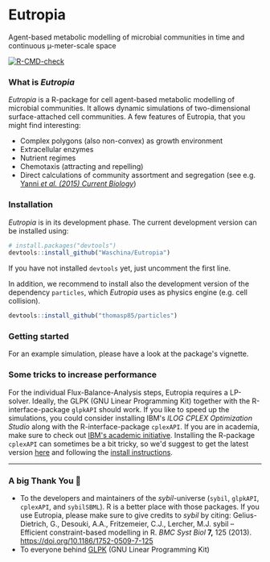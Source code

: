 # Eutropia

Agent-based metabolic modelling of microbial communities in time and continuous µ-meter-scale space

<!-- badges: start -->
  [![R-CMD-check](https://github.com/Waschina/Eutropia/workflows/R-CMD-check/badge.svg)](https://github.com/Waschina/Eutropia/actions)
<!-- badges: end -->

### What is *Eutropia*

*Eutropia* is a R-package for cell agent-based metabolic modelling of microbial communities. It allows dynamic simulations of two-dimensional surface-attached cell communities. A few features of Eutropia, that you might find interesting:

- Complex polygons (also non-convex) as growth environment
- Extracellular enzymes
- Nutrient regimes
- Chemotaxis (attracting and repelling)
- Direct calculations of community assortment and segregation (see e.g. [Yanni *et al. (2015) Current Biology*](https://doi.org/10.1016/j.cub.2019.03.068))

### Installation

*Eutropia* is in its development phase. The current development version can be installed using: 

```R
# install.packages("devtools")
devtools::install_github("Waschina/Eutropia")
```
If you have not installed `devtools` yet, just uncomment the first line.

In addition, we recommend to install also the development version of the dependency `particles`, which *Eutropia* uses as physics engine (e.g. cell collision).

```R
devtools::install_github("thomasp85/particles")
```

### Getting started

For an example simulation, please have a look at the package's vignette.

### Some tricks to increase performance

For the individual Flux-Balance-Analysis steps, Eutropia requires a LP-solver. Ideally, the GLPK (GNU Linear Programming Kit) together with the R-interface-package `glpkAPI` should work. If you like to speed up the simulations, you could consider installing IBM's *ILOG CPLEX Optimization Studio* along with the R-interface-package `cplexAPI`. If you are in academia, make sure to check out [IBM's academic initiative](https://community.ibm.com/community/user/datascience/blogs/xavier-nodet1/2020/07/09/cplex-free-for-students).  Installing the R-package `cplexAPI` can sometimes be a bit tricky, so we'd suggest to get the latest version [here](https://gitlab.cs.uni-duesseldorf.de/general/ccb/cplexAPI) and following the [install instructions](https://gitlab.cs.uni-duesseldorf.de/general/ccb/cplexAPI/-/blob/master/inst/INSTALL).

------

### A big Thank You :bouquet:

- To the developers and maintainers of the *sybil*-universe (`sybil`, `glpkAPI`, `cplexAPI`, and `sybilSBML`). R is a better place with those packages. If you use Eutropia, please make sure to give credits to *sybil* by citing:
  Gelius-Dietrich, G., Desouki, A.A., Fritzemeier, C.J., Lercher, M.J. sybil – Efficient constraint-based modelling in R.                    *BMC Syst Biol* **7,** 125 (2013). https://doi.org/10.1186/1752-0509-7-125
- To everyone behind [GLPK](https://www.gnu.org/software/glpk/) (GNU Linear Programming Kit)

